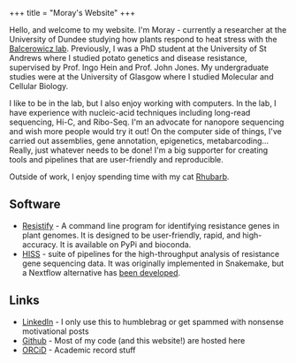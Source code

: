+++
title = "Moray's Website"
+++

Hello, and welcome to my website.
I'm Moray - currently a researcher at the University of Dundee studying how plants respond to heat stress with the [Balcerowicz lab](https://sites.dundee.ac.uk/balcerowicz-lab/).
Previously, I was a PhD student at the University of St Andrews where I studied potato genetics and disease resistance, supervised by Prof. Ingo Hein and Prof. John Jones.
My undergraduate studies were at the University of Glasgow where I studied Molecular and Cellular Biology.

I like to be in the lab, but I also enjoy working with computers.
In the lab, I have experience with nucleic-acid techniques including long-read sequencing, Hi-C, and Ribo-Seq.
I'm an advocate for nanopore sequencing and wish more people would try it out!
On the computer side of things, I've carried out assemblies, gene annotation, epigenetics, metabarcoding...
Really, just whatever needs to be done!
I'm a big supporter for creating tools and pipelines that are user-friendly and reproducible.

Outside of work, I enjoy spending time with my cat [Rhubarb](/images/rhubarb.png).

## Software

* [Resistify](https://github.com/swiftseal/resistify) - A command line program for identifying resistance genes in plant genomes. It is designed to be user-friendly, rapid, and high-accuracy. It is available on PyPi and bioconda.
* [HISS](https://github.com/swiftseal/hiss) - suite of pipelines for the high-throughput analysis of resistance gene sequencing data. It was originally implemented in Snakemake, but a Nextflow alternative has [been developed](https://github.com/Hutton-Potato-Genetics/nfHISS).

## Links

* [LinkedIn](https://www.linkedin.com/in/moray-smith/) - I only use this to humblebrag or get spammed with nonsense motivational posts
* [Github](https://github.com/swiftseal/) - Most of my code (and this website!) are hosted here
* [ORCiD](https://orcid.org/0000-0001-9363-3170) - Academic record stuff